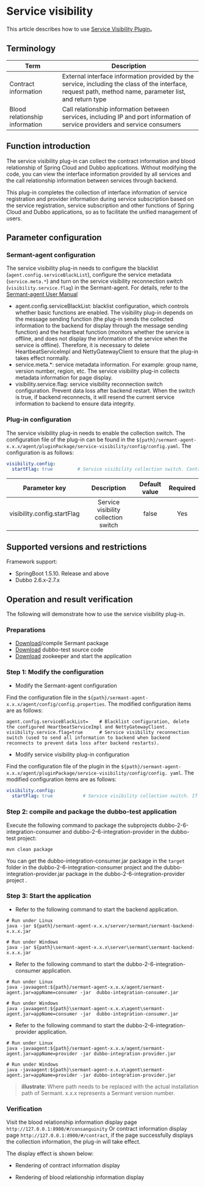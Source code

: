 # Service visibility

This article describes how to use [Service Visibility Plugin](https://github.com/huaweicloud/Sermant/tree/develop/sermant-plugins/sermant-service-visibility)。

## Terminology

| Term                           | Description                                                                                                                                              |
|--------------------------------|----------------------------------------------------------------------------------------------------------------------------------------------------------|
| Contract information           | External interface information provided by the service, including the class of the interface, request path, method name, parameter list, and return type |
| Blood relationship information | Call relationship information between services, including IP and port information of service providers and service consumers                             |


## Function introduction

The service visibility plug-in can collect the contract information and blood relationship of Spring Cloud and Dubbo applications. Without modifying the code, you can view the interface information provided by all services and the call relationship information between services through backend.

This plug-in completes the collection of interface information of service registration and provider information during service subscription based on the service registration, service subscription and other functions of Spring Cloud and Dubbo applications, so as to facilitate the unified management of users.

## Parameter configuration

### Sermant-agent configuration

The service visibility plug-in needs to configure the blacklist (`agent.config.serviceBlackList`), configure the service metadata (`service.meta.*`) and turn on the service visibility reconnection switch (`visibility.service.flag`) in the Sermant-agent. For details, refer to the [Sermant-agent User Manual](../user-guide/sermant-agent.md#sermant-agent-parameter-configuration)

- agent.config.serviceBlackList: blacklist configuration, which controls whether basic functions are enabled. The visibility plug-in depends on the message sending function (the plug-in sends the collected information to the backend for display through the message sending function) and the heartbeat function (monitors whether the service is offline, and does not display the information of the service when the service is offline). Therefore, it is necessary to delete HeartbeatServiceImpl and NettyGatewayClient to ensure that the plug-in takes effect normally.
- service.meta.*: service metadata information. For example: group name, version number, region, etc. The service visibility plug-in collects metadata information for page display.
- visibility.service.flag: service visibility reconnection switch configuration. Prevent data loss after backend restart. When the switch is true, if backend reconnects, it will resend the current service information to backend to ensure data integrity.

### Plug-in configuration

The service visibility plug-in needs to enable the collection switch. The configuration file of the plug-in can be found in the `${path}/sermant-agent-x.x.x/agent/pluginPackage/service-visibility/config/config.yaml`. The configuration is as follows:

```yaml
visibility.config:
  startFlag: true         # Service visibility collection switch. Control whether to collect and report indicators. If it is true, the plug-in will report data collection. If it is false, the plug-in will not report data collection.
```

|        Parameter key        |             Description              | Default value | Required |
|:---------------------------:|:------------------------------------:|:-------------:|:--------:|
| visibility.config.startFlag | Service visibility collection switch |     false     |   Yes    |

## Supported versions and restrictions

Framework support:

- SpringBoot 1.5.10. Release and above
- Dubbo 2.6.x-2.7.x

## Operation and result verification

The following will demonstrate how to use the service visibility plug-in.

### Preparations

- [Download](https://github.com/huaweicloud/Sermant/releases)/compile Sermant package
- [Download](https://github.com/huaweicloud/Sermant/tree/develop/sermant-integration-tests/dubbo-test) dubbo-test source code
- [Download](https://zookeeper.apache.org/releases.html) zookeeper and start the application

### Step 1: Modify the configuration

- Modify the Sermant-agent configuration

Find the configuration file in the `${path}/sermant-agent-x.x.x/agent/config/config.properties`. The modified configuration items are as follows:

```properties
agent.config.serviceBlackList=    # Blacklist configuration, delete the configured HeartbeatServiceImpl and NettyGatewayClient.
visibility.service.flag=true      # Service visibility reconnection switch (used to send all information to backend when backend reconnects to prevent data loss after backend restarts).
```

- Modify service visibility plug-in configuration

Find the configuration file of the plugin in the `${path}/sermant-agent-x.x.x/agent/pluginPackage/service-visibility/config/config. yaml`. The modified configuration items are as follows:

```yaml
visibility.config:
  startFlag: true           # Service visibility collection switch. If it is true, data collection and reporting will be performed.
```

### Step 2: compile and package the dubbo-test application

Execute the following command to package the subprojects dubbo-2-6-integration-consumer and dubbo-2-6-integration-provider in the dubbo-test project:

```shell
mvn clean package
```

You can get the dubbo-integration-consumer.jar package in the `target` folder in the dubbo-2-6-integration-consumer project and the dubbo-integration-provider.jar package in the dubbo-2-6-integration-provider project .

### Step 3: Start the application

- Refer to the following command to start the backend application.

```shell
# Run under Linux
java -jar ${path}/sermant-agent-x.x.x/server/sermant/sermant-backend-x.x.x.jar
```

```shell
# Run under Windows
java -jar ${path}\sermant-agent-x.x.x\server\sermant\sermant-backend-x.x.x.jar
```

- Refer to the following command to start the dubbo-2-6-integration-consumer application.

```shell
# Run under Linux
java -javaagent:${path}/sermant-agent-x.x.x/agent/sermant-agent.jar=appName=consumer -jar  dubbo-integration-consumer.jar
```

```shell
# Run under Windows
java -javaagent:${path}\sermant-agent-x.x.x\agent\sermant-agent.jar=appName=consumer -jar  dubbo-integration-consumer.jar
```

- Refer to the following command to start the dubbo-2-6-integration-provider application.

```shell
# Run under Linux
java -javaagent:${path}/sermant-agent-x.x.x/agent/sermant-agent.jar=appName=provider -jar dubbo-integration-provider.jar
```

```shell
# Run under Windows
java -javaagent:${path}\sermant-agent-x.x.x\agent\sermant-agent.jar=appName=provider -jar dubbo-integration-provider.jar
```

> **illustrate**:
> Where path needs to be replaced with the actual installation path of Sermant.
> x.x.x represents a Sermant version number.

### Verification
Visit the blood relationship information display page `http://127.0.0.1:8900/#/consanguinity` Or contract information display page `http://127.0.0.1:8900/#/contract`, if the page successfully displays the collection information, the plug-in will take effect.

The display effect is shown below:

- Rendering of contract information display

<MyImage src="/docs-img/visibility-contarct.png"/>

- Rendering of blood relationship information display

<MyImage src="/docs-img/visibility-consanguinity.png"/>